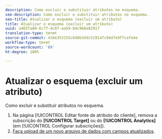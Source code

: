 ```yaml
---
description: Como excluir e substituir atributos no esquema.
seo-description: Como excluir e substituir atributos no esquema.
seo-title: Atualizar o esquema (excluir um atributo)
title: Atualizar o esquema (excluir um atributo)
uuid: a465fa89-6c7f-4c07-aa59-84c968a82917
translation-type: tm+mt
source-git-commit: 43de353155c640b3ddc519147c94d7e9ffcafe4e
workflow-type: tm+mt
source-wordcount: '69'
ht-degree: 100%

---
```



# Atualizar o esquema (excluir um atributo)

Como excluir e substituir atributos no esquema.

1. Na página [!UICONTROL Editar fonte de atributo do cliente], remova a subscrição do **[!UICONTROL Target]** ou do **[!UICONTROL Analytics]** (em [!UICONTROL Configurar subscrições]).
1. [Faça upload de um novo arquivo de dados com campos atualizados](../attributes/t-crs-usecase.md#task_BCC327B2A0EF4A1BBB2934013AB92B78).
